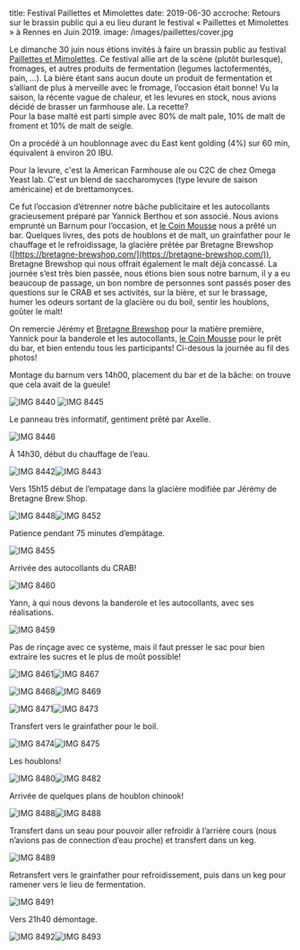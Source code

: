 title: Festival Paillettes et Mimolettes
date: 2019-06-30
accroche: Retours sur le brassin public qui a eu lieu durant le festival « Paillettes et Mimolettes » à Rennes en Juin 2019.
image: /images/paillettes/cover.jpg

Le dimanche 30 juin nous étions invités à faire un brassin public au festival [Paillettes et Mimolettes](https://paillettesetmimolettes.fr/). Ce festival allie art de la scène (plutôt burlesque), fromages, et autres produits de fermentation (legumes lactofermentés, pain, …). La bière étant sans aucun doute un produit de fermentation et s’alliant de plus à merveille avec le fromage, l’occasion était bonne! Vu la saison, la récente vague de chaleur, et les levures en stock, nous avions décidé de brasser un farmhouse ale. La recette?  
Pour la base malté est parti simple avec 80% de malt pale, 10% de malt de froment et 10% de malt de seigle.

On a procédé à un houblonnage avec du East kent golding (4%) sur 60 min, équivalent à environ 20 IBU.  

Pour la levure, c'est la American Farmhouse ale ou C2C de chez Omega Yeast lab. C'est un blend de saccharomyces (type levure de saison américaine) et de brettamonyces.

Ce fut l’occasion d’étrenner notre bâche publicitaire et les autocollants gracieusement préparé par Yannick Berthou et son associé. Nous avions emprunté un Barnum pour l’occasion, et [le Coin Mousse](https://www.lecoinmousse.com/) nous a prêté un bar. Quelques livres, des pots de houblons et de malt, un grainfather pour le chauffage et le refroidissage, la glacière prêtée par Bretagne Brewshop ([https://bretagne-brewshop.com/](https://bretagne-brewshop.com/)), Bretagne Brewshop qui nous offrait également le malt déjà concassé. La journée s’est très bien passée, nous étions bien sous notre barnum, il y a eu beaucoup de passage, un bon nombre de personnes sont passés poser des questions sur le CRAB et ses activités, sur la bière, et sur le brassage, humer les odeurs sortant de la glacière ou du boil, sentir les houblons, goûter le malt!

On remercie Jérémy et  [Bretagne Brewshop](https://bretagne-brewshop.com/) pour la matière première, Yannick pour la banderole et les autocollants, [le Coin Mousse](https://www.lecoinmousse.com/) pour le prêt du bar, et bien entendu tous les participants! Ci-desous la journée au fil des photos!

Montage du barnum vers 14h00, placement  du bar et de la bâche: on trouve que cela avait de la gueule!

![IMG 8440](/images/paillettes/IMG_8440.jpg)
![IMG 8445](/images/paillettes/IMG_8445.jpg)

Le panneau très informatif, gentiment prêté par Axelle.

![IMG 8446](/images/paillettes/cover.jpg)

À 14h30, début du chauffage de l’eau.

 ![IMG 8442](/images/paillettes/IMG_8442.jpg)![IMG 8443](/images/paillettes/IMG_8443.jpg)

Vers 15h15 début de l’empatage dans la glacière modifiée par Jérémy de Bretagne Brew Shop. 

![IMG 8448](/images/paillettes/IMG_8448.jpg)![IMG 8452](/images/paillettes/IMG_8452.jpg)

Patience pendant 75 minutes d’empâtage.

![IMG 8455](/images/paillettes/IMG_8455.jpg)

Arrivée des autocollants du CRAB!

![IMG 8460](/images/paillettes/IMG_8460.jpg)

Yann, à qui nous devons la banderole et les autocollants, avec ses réalisations.

![IMG 8459](/images/paillettes/IMG_8459.jpeg)

Pas de rinçage avec ce système, mais il faut presser le sac pour bien extraire les sucres et le plus de moût possible!

![IMG 8461](/images/paillettes/IMG_8461.jpg)![IMG 8467](/images/paillettes/IMG_8467.jpg)

![IMG 8468](/images/paillettes/IMG_8468.jpg)![IMG 8469](/images/paillettes/IMG_8469.jpg)

![IMG 8471](/images/paillettes/IMG_8471.jpg)![IMG 8473](/images/paillettes/IMG_8473.jpg)

Transfert vers le grainfather pour le boil. 

![IMG 8474](/images/paillettes/IMG_8474.jpg)![IMG 8475](/images/paillettes/IMG_8475.jpg)

Les houblons!

![IMG 8480](/images/paillettes/IMG_8480.jpg)![IMG 8482](/images/paillettes/IMG_8482.jpg)

Arrivée de quelques plans de houblon chinook!

![IMG 8488](/images/paillettes/IMG_8488.jpg)![IMG 8488](/images/paillettes/IMG_8488.jpg)

Transfert dans un seau pour pouvoir aller refroidir à l’arrière cours (nous n’avions pas de connection d’eau proche) et transfert dans un keg. 

![IMG 8489](/images/paillettes/IMG_8489.jpg)

Retransfert vers le grainfather pour refroidissement, puis dans un keg pour ramener vers le lieu de fermentation.

![IMG 8491](/images/paillettes/IMG_8491.jpg)

Vers 21h40 démontage.

![IMG 8492](/images/paillettes/IMG_8492.jpg)![IMG 8493](/images/paillettes/IMG_8493.jpg)